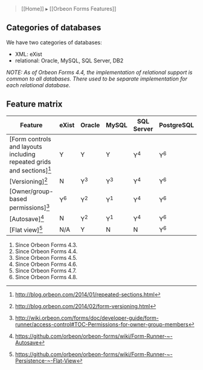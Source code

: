 > [[Home]] ▸ [[Orbeon Forms Features]]

## Categories of databases

We have two categories of databases:

- XML: eXist
- relational: Oracle, MySQL, SQL Server, DB2

*NOTE: As of Orbeon Forms 4.4, the implementation of relational support is common to all databases. There used to be separate implementation for each relational database.*

## Feature matrix

Feature                                                              |eXist        |Oracle       |MySQL        |SQL Server   |PostgreSQL   |DB2
---------------------------------------------------------------------|-------------|-------------|-------------|-------------|-------------|-------------
[Form controls and layouts including repeated grids and sections][^1]|Y            |Y            |Y            |Y<sup>4</sup>|Y<sup>6</sup>|Y<sup>1</sup>
[Versioning][^2]                                                     |N            |Y<sup>3</sup>|Y<sup>3</sup>|Y<sup>4</sup>|Y<sup>6</sup>|Y<sup>3</sup>
[Owner/group-based permissions][^3]                                  |Y<sup>6</sup>|Y<sup>2</sup>|Y<sup>1</sup>|Y<sup>4</sup>|Y<sup>6</sup>|Y<sup>1</sup>
[Autosave][^4]                                                       |N            |Y<sup>2</sup>|Y<sup>1</sup>|Y<sup>4</sup>|Y<sup>6</sup>|Y<sup>1</sup>
[Flat view][^5]                                                      |N/A          |Y            |N            |N            |Y<sup>6</sup>|Y<sup>5</sup>

1. Since Orbeon Forms 4.3.
1. Since Orbeon Forms 4.4.
1. Since Orbeon Forms 4.5.
1. Since Orbeon Forms 4.6.
1. Since Orbeon Forms 4.7.
1. Since Orbeon Forms 4.8.

[^1]: http://blog.orbeon.com/2014/01/repeated-sections.html
[^2]: http://blog.orbeon.com/2014/02/form-versioning.html
[^3]: http://wiki.orbeon.com/forms/doc/developer-guide/form-runner/access-control#TOC-Permissions-for-owner-group-members
[^4]: https://github.com/orbeon/orbeon-forms/wiki/Form-Runner-~-Autosave
[^5]: https://github.com/orbeon/orbeon-forms/wiki/Form-Runner-~-Persistence-~-Flat-View
